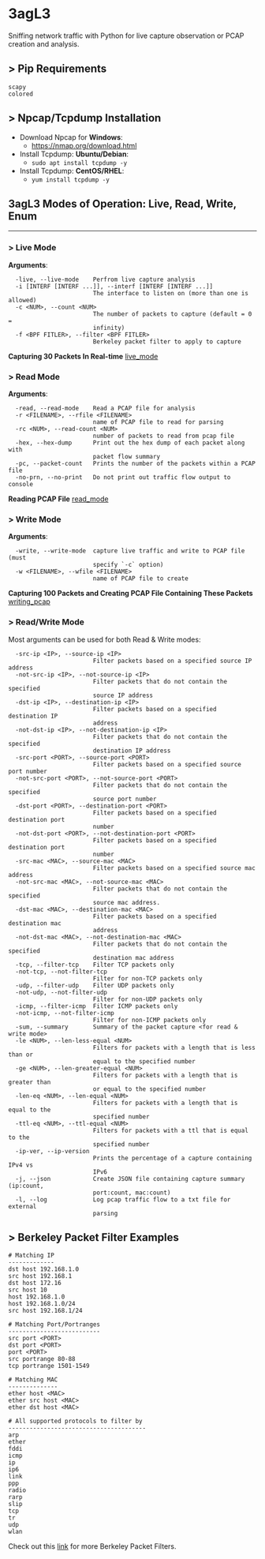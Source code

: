 # 3agL3
Sniffing network traffic with Python for live capture observation or PCAP creation and analysis.

## > Pip Requirements
```
scapy
colored
```

## > Npcap/Tcpdump Installation
- Download Npcap for **Windows**:
    - https://nmap.org/download.html
- Install Tcpdump: **Ubuntu/Debian**:
    - `sudo apt install tcpdump -y`
- Install Tcpdump: **CentOS/RHEL**:
    - `yum install tcpdump -y`

## 3agL3 Modes of Operation: Live, Read, Write, Enum

---

### > Live Mode
**Arguments**:
```
  -live, --live-mode    Perfrom live capture analysis
  -i [INTERF [INTERF ...]], --interf [INTERF [INTERF ...]]
                        The interface to listen on (more than one is allowed)
  -c <NUM>, --count <NUM>
                        The number of packets to capture (default = 0 =
                        infinity)
  -f <BPF FITLER>, --filter <BPF FITLER>
                        Berkeley packet filter to apply to capture
```
**Capturing 30 Packets In Real-time**
[live_mode](images/live_capture_no_filter_30_packets.png)

### > Read Mode
**Arguments**:
```
  -read, --read-mode    Read a PCAP file for analysis
  -r <FILENAME>, --rfile <FILENAME>
                        name of PCAP file to read for parsing
  -rc <NUM>, --read-count <NUM>
                        number of packets to read from pcap file
  -hex, --hex-dump      Print out the hex dump of each packet along with
                        packet flow summary
  -pc, --packet-count   Prints the number of the packets within a PCAP file
  -no-prn, --no-print   Do not print out traffic flow output to console
```
**Reading PCAP File**
[read_mode](images/reading_pcap.png)

### > Write Mode
**Arguments**:
```
  -write, --write-mode  capture live traffic and write to PCAP file (must
                        specify `-c` option)
  -w <FILENAME>, --wfile <FILENAME>
                        name of PCAP file to create
```
**Capturing 100 Packets and Creating PCAP File Containing These Packets**
[writing_pcap](images/writing_pcap.png)

### > Read/Write Mode
Most arguments can be used for both Read & Write modes:
```
  -src-ip <IP>, --source-ip <IP>
                        Filter packets based on a specified source IP address
  -not-src-ip <IP>, --not-source-ip <IP>
                        Filter packets that do not contain the specified
                        source IP address
  -dst-ip <IP>, --destination-ip <IP>
                        Filter packets based on a specified destination IP
                        address
  -not-dst-ip <IP>, --not-destination-ip <IP>
                        Filter packets that do not contain the specified
                        destination IP address
  -src-port <PORT>, --source-port <PORT>
                        Filter packets based on a specified source port number
  -not-src-port <PORT>, --not-source-port <PORT>
                        Filter packets that do not contain the specified
                        source port number
  -dst-port <PORT>, --destination-port <PORT>
                        Filter packets based on a specified destination port
                        number
  -not-dst-port <PORT>, --not-destination-port <PORT>
                        Filter packets based on a specified destination port
                        number
  -src-mac <MAC>, --source-mac <MAC>
                        Filter packets based on a specified source mac address
  -not-src-mac <MAC>, --not-source-mac <MAC>
                        Filter packets that do not contain the specified
                        source mac address.
  -dst-mac <MAC>, --destination-mac <MAC>
                        Filter packets based on a specified destination mac
                        address
  -not-dst-mac <MAC>, --not-destination-mac <MAC>
                        Filter packets that do not contain the specified
                        destination mac address
  -tcp, --filter-tcp    Filter TCP packets only
  -not-tcp, --not-filter-tcp
                        Filter for non-TCP packets only
  -udp, --filter-udp    Filter UDP packets only
  -not-udp, --not-filter-udp
                        Filter for non-UDP packets only
  -icmp, --filter-icmp  Filter ICMP packets only
  -not-icmp, --not-filter-icmp
                        Filter for non-ICMP packets only
  -sum, --summary       Summary of the packet capture <for read & write mode>
  -le <NUM>, --len-less-equal <NUM>
                        Filters for packets with a length that is less than or
                        equal to the specified number
  -ge <NUM>, --len-greater-equal <NUM>
                        Filters for packets with a length that is greater than
                        or equal to the specified number
  -len-eq <NUM>, --len-equal <NUM>
                        Filters for packets with a length that is equal to the
                        specified number
  -ttl-eq <NUM>, --ttl-equal <NUM>
                        Filters for packets with a ttl that is equal to the
                        specified number
  -ip-ver, --ip-version
                        Prints the percentage of a capture containing IPv4 vs
                        IPv6
  -j, --json            Create JSON file containing capture summary (ip:count,
                        port:count, mac:count)
  -l, --log             Log pcap traffic flow to a txt file for external
                        parsing
```
## > Berkeley Packet Filter Examples
```
# Matching IP
-------------
dst host 192.168.1.0
src host 192.168.1
dst host 172.16
src host 10
host 192.168.1.0
host 192.168.1.0/24
src host 192.168.1/24

# Matching Port/Portranges
--------------------------
src port <PORT>
dst port <PORT>
port <PORT>
src portrange 80-88
tcp portrange 1501-1549

# Matching MAC
--------------
ether host <MAC>
ether src host <MAC>
ether dst host <MAC>

# All supported protocols to filter by
---------------------------------------
arp
ether
fddi
icmp
ip
ip6
link
ppp
radio
rarp
slip
tcp
tr
udp
wlan
```
Check out this [link](https://www.ibm.com/support/knowledgecenter/en/SS42VS_7.3.3/com.ibm.qradar.doc/c_forensics_bpf.html) for more Berkeley Packet Filters.
